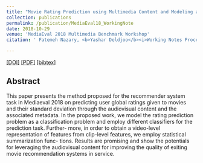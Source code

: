 ```yaml
---
title: "Movie Rating Prediction using Multimedia Content and Modeling as a Classification Problem"
collection: publications
permalink: /publication/MediaEval18_WorkingNote
date: 2018-10-29
venue: 'MediaEval 2018 Multimedia Benchmark Workshop'
citation: ' Fatemeh Nazary, <b>Yashar Deldjoo</b><i>Working Notes Proceedings of the MediaEval 2017 Workshop</i> <b>(MediaEval 2018)</b>.'

---
```


[[DOI]](https://www.computing.dcu.ie/~parora/mediaeval2018/) [[PDF]](https://yasdel.github.io/files/MediaEval2018_wn.pdf)  [[bibtex]](https://github.com/yasdel/yasdel.github.io/tree/master/_publications/MediaEval18_wn.bib)


## Abstract
This paper presents the method proposed for the recommender system task in Mediaeval 2018 on predicting user global ratings given to movies and their standard deviation through the audiovisual content and the associated metadata. In the proposed work, we model the rating prediction problem as a classification problem and employ different classifiers for the prediction task. Further- more, in order to obtain a video-level representation of features from clip-level features, we employ statistical summarization func- tions. Results are promising and show the potentials for leveraging the audiovisual content for improving the quality of exiting movie recommendation systems in service.
